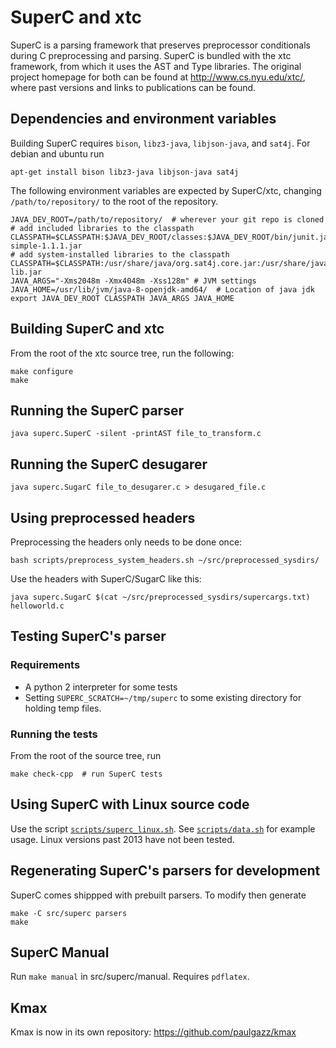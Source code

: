 # SuperC and xtc

SuperC is a parsing framework that preserves preprocessor conditionals
during C preprocessing and parsing.  SuperC is bundled with the xtc
framework, from which it uses the AST and Type libraries.  The
original project homepage for both can be found at
http://www.cs.nyu.edu/xtc/, where past versions and links to
publications can be found.

## Dependencies and environment variables

Building SuperC requires `bison`, `libz3-java`, `libjson-java`, and `sat4j`.  For debian and ubuntu run

    apt-get install bison libz3-java libjson-java sat4j

The following environment variables are expected by SuperC/xtc, changing `/path/to/repository/` to the root of the repository.

    JAVA_DEV_ROOT=/path/to/repository/  # wherever your git repo is cloned
    # add included libraries to the classpath
    CLASSPATH=$CLASSPATH:$JAVA_DEV_ROOT/classes:$JAVA_DEV_ROOT/bin/junit.jar:$JAVA_DEV_ROOT/bin/antlr.jar:$JAVA_DEV_ROOT/bin/javabdd.jar:$JAVA_DEV_ROOT/bin/json-simple-1.1.1.jar
    # add system-installed libraries to the classpath
    CLASSPATH=$CLASSPATH:/usr/share/java/org.sat4j.core.jar:/usr/share/java/com.microsoft.z3.jar:/usr/share/java/json-lib.jar
    JAVA_ARGS="-Xms2048m -Xmx4048m -Xss128m" # JVM settings
    JAVA_HOME=/usr/lib/jvm/java-8-openjdk-amd64/  # Location of java jdk
    export JAVA_DEV_ROOT CLASSPATH JAVA_ARGS JAVA_HOME

## Building SuperC and xtc

From the root of the xtc source tree, run the following:

    make configure
    make

## Running the SuperC parser

    java superc.SuperC -silent -printAST file_to_transform.c

## Running the SuperC desugarer

    java superc.SugarC file_to_desugarer.c > desugared_file.c

## Using preprocessed headers

Preprocessing the headers only needs to be done once:

    bash scripts/preprocess_system_headers.sh ~/src/preprocessed_sysdirs/
    
Use the headers with SuperC/SugarC like this:

    java superc.SugarC $(cat ~/src/preprocessed_sysdirs/supercargs.txt) helloworld.c

## Testing SuperC's parser

### Requirements

- A python 2 interpreter for some tests
- Setting `SUPERC_SCRATCH=~/tmp/superc` to some existing directory for holding temp files.

### Running the tests

From the root of the source tree, run

    make check-cpp  # run SuperC tests

## Using SuperC with Linux source code

Use the script [`scripts/superc_linux.sh`](scripts/superc_linux.sh).  See [`scripts/data.sh`](scripts/data.sh) for example usage.  Linux versions past 2013 have not been tested.

## Regenerating SuperC's parsers for development

SuperC comes shippped with prebuilt parsers.  To modify then generate

    make -C src/superc parsers
    make

## SuperC Manual

Run `make manual` in src/superc/manual.  Requires `pdflatex`.

## Kmax

Kmax is now in its own repository: <https://github.com/paulgazz/kmax>
